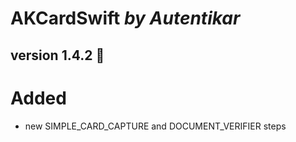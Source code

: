 # AKCardSwift *by Autentikar*

## version 1.4.2 :rocket:

# Added
* new SIMPLE_CARD_CAPTURE and DOCUMENT_VERIFIER steps
